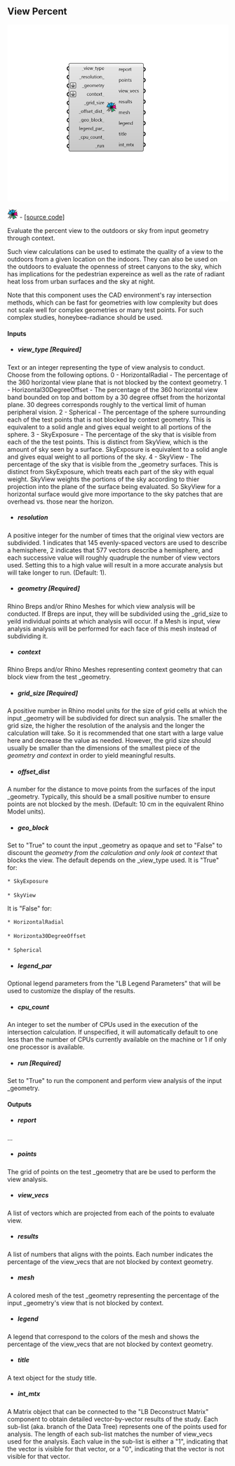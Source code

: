 ## View Percent

![](../../images/components/View_Percent.png)

![](../../images/icons/View_Percent.png) - [[source code]](https://github.com/ladybug-tools/ladybug-grasshopper/blob/master/ladybug_grasshopper/src//LB%20View%20Percent.py)


Evaluate the percent view to the outdoors or sky from input geometry through context. 

Such view calculations can be used to estimate the quality of a view to the outdoors from a given location on the indoors. They can also be used on the outdoors to evaluate the openness of street canyons to the sky, which has implications for the pedestrian expereince as well as the rate of radiant heat loss from urban surfaces and the sky at night. 

Note that this component uses the CAD environment's ray intersection methods, which can be fast for geometries with low complexity but does not scale well for complex geometries or many test points. For such complex studies, honeybee-radiance should be used. 



#### Inputs
* ##### view_type [Required]
Text or an integer representing the type of view analysis to conduct.  Choose from the following options. 
0 - HorizontalRadial - The percentage of the 360 horizontal view plane that is not blocked by the context geometry. 
1 - Horizontal30DegreeOffset - The percentage of the 360 horizontal view band bounded on top and bottom by a 30 degree offset from the horizontal plane. 30 degrees corresponds roughly to the vertical limit of human peripheral vision. 
2 - Spherical - The percentage of the sphere surrounding each of the test points that is not blocked by context geometry. This is equivalent to a solid angle and gives equal weight to all portions of the sphere. 
3 - SkyExposure - The percentage of the sky that is visible from each of the the test points. This is distinct from SkyView, which is the amount of sky seen by a surface. SkyExposure is equivalent to a solid angle and gives equal weight to all portions of the sky. 
4 - SkyView - The percentage of the sky that is visible from the _geometry surfaces. This is distinct from SkyExposure, which treats each part of the sky with equal weight. SkyView weights the portions of the sky according to thier projection into the plane of the surface being evaluated. So SkyView for a horizontal surface would give more importance to the sky patches that are overhead vs. those near the horizon. 
* ##### resolution 
A positive integer for the number of times that the original view vectors are subdivided. 1 indicates that 145 evenly-spaced vectors are used to describe a hemisphere, 2 indicates that 577 vectors describe a hemisphere, and each successive value will roughly quadruple the number of view vectors used. Setting this to a high value will result in a more accurate analysis but will take longer to run. (Default: 1). 
* ##### geometry [Required]
Rhino Breps and/or Rhino Meshes for which view analysis will be conducted. If Breps are input, they will be subdivided using the _grid_size to yeild individual points at which analysis will occur. If a Mesh is input, view analysis analysis will be performed for each face of this mesh instead of subdividing it. 
* ##### context 
Rhino Breps and/or Rhino Meshes representing context geometry that can block view from the test _geometry. 
* ##### grid_size [Required]
A positive number in Rhino model units for the size of grid cells at which the input _geometry will be subdivided for direct sun analysis. The smaller the grid size, the higher the resolution of the analysis and the longer the calculation will take.  So it is recommended that one start with a large value here and decrease the value as needed. However, the grid size should usually be smaller than the dimensions of the smallest piece of the _geometry and context_ in order to yield meaningful results. 
* ##### offset_dist 
A number for the distance to move points from the surfaces of the input _geometry.  Typically, this should be a small positive number to ensure points are not blocked by the mesh. (Default: 10 cm in the equivalent Rhino Model units). 
* ##### geo_block 
Set to "True" to count the input _geometry as opaque and set to "False" to discount the _geometry from the calculation and only look at context_ that blocks the view.  The default depends on the _view_type used. 
It is "True" for: 

    * SkyExposure

    * SkyView
It is "False" for: 

    * HorizontalRadial

    * Horizonta30DegreeOffset

    * Spherical
* ##### legend_par 
Optional legend parameters from the "LB Legend Parameters" that will be used to customize the display of the results. 
* ##### cpu_count 
An integer to set the number of CPUs used in the execution of the intersection calculation. If unspecified, it will automatically default to one less than the number of CPUs currently available on the machine or 1 if only one processor is available. 
* ##### run [Required]
Set to "True" to run the component and perform view analysis of the input _geometry. 

#### Outputs
* ##### report
... 
* ##### points
The grid of points on the test _geometry that are be used to perform the view analysis. 
* ##### view_vecs
A list of vectors which are projected from each of the points to evaluate view. 
* ##### results
A list of numbers that aligns with the points. Each number indicates the percentage of the view_vecs that are not blocked by context geometry. 
* ##### mesh
A colored mesh of the test _geometry representing the percentage of the input _geometry's view that is not blocked by context. 
* ##### legend
A legend that correspond to the colors of the mesh and shows the percentage of the view_vecs that are not blocked by context geometry. 
* ##### title
A text object for the study title. 
* ##### int_mtx
A Matrix object that can be connected to the "LB Deconstruct Matrix" component to obtain detailed vector-by-vector results of the study. Each sub-list (aka. branch of the Data Tree) represents one of the points used for analysis. The length of each sub-list matches the number of view_vecs used for the analysis. Each value in the sub-list is either a "1", indicating that the vector is visible for that vector, or a "0", indicating that the vector is not visible for that vector. 